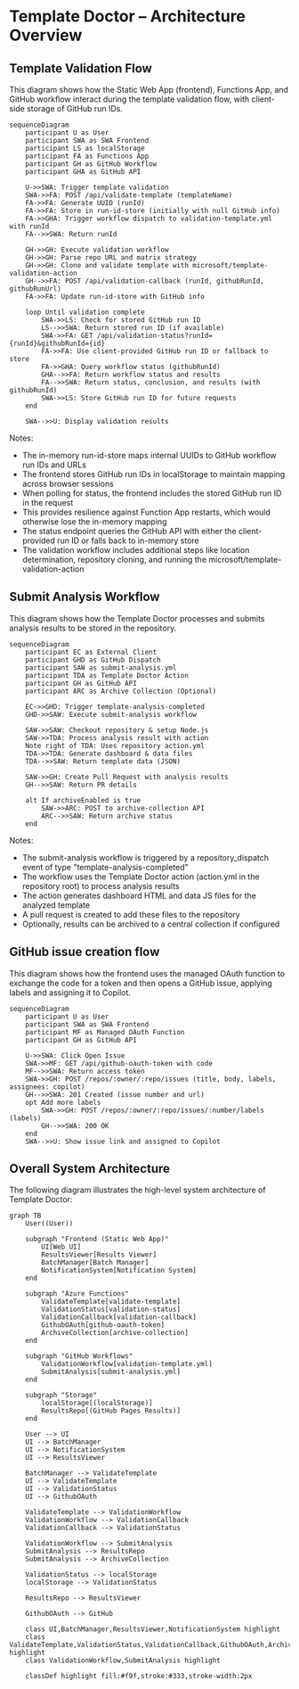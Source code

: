 # Template Doctor – Architecture Overview

## Template Validation Flow

This diagram shows how the Static Web App (frontend), Functions App, and GitHub workflow interact during the template validation flow, with client-side storage of GitHub run IDs.

```mermaid
sequenceDiagram
    participant U as User
    participant SWA as SWA Frontend
    participant LS as localStorage
    participant FA as Functions App
    participant GH as GitHub Workflow
    participant GHA as GitHub API

    U->>SWA: Trigger template validation
    SWA->>FA: POST /api/validate-template (templateName)
    FA->>FA: Generate UUID (runId)
    FA->>FA: Store in run-id-store (initially with null GitHub info)
    FA->>GHA: Trigger workflow dispatch to validation-template.yml with runId
    FA-->>SWA: Return runId
    
    GH->>GH: Execute validation workflow
    GH->>GH: Parse repo URL and matrix strategy
    GH->>GH: Clone and validate template with microsoft/template-validation-action
    GH-->>FA: POST /api/validation-callback (runId, githubRunId, githubRunUrl)
    FA->>FA: Update run-id-store with GitHub info
    
    loop Until validation complete
        SWA->>LS: Check for stored GitHub run ID
        LS-->>SWA: Return stored run ID (if available)
        SWA->>FA: GET /api/validation-status?runId={runId}&githubRunId={id}
        FA->>FA: Use client-provided GitHub run ID or fallback to store
        FA->>GHA: Query workflow status (githubRunId)
        GHA-->>FA: Return workflow status and results
        FA-->>SWA: Return status, conclusion, and results (with githubRunId)
        SWA->>LS: Store GitHub run ID for future requests
    end
    
    SWA-->>U: Display validation results
```

Notes:
- The in-memory run-id-store maps internal UUIDs to GitHub workflow run IDs and URLs
- The frontend stores GitHub run IDs in localStorage to maintain mapping across browser sessions
- When polling for status, the frontend includes the stored GitHub run ID in the request
- This provides resilience against Function App restarts, which would otherwise lose the in-memory mapping
- The status endpoint queries the GitHub API with either the client-provided run ID or falls back to in-memory store
- The validation workflow includes additional steps like location determination, repository cloning, and running the microsoft/template-validation-action

## Submit Analysis Workflow

This diagram shows how the Template Doctor processes and submits analysis results to be stored in the repository.

```mermaid
sequenceDiagram
    participant EC as External Client
    participant GHD as GitHub Dispatch
    participant SAW as submit-analysis.yml
    participant TDA as Template Doctor Action
    participant GH as GitHub API
    participant ARC as Archive Collection (Optional)

    EC->>GHD: Trigger template-analysis-completed
    GHD->>SAW: Execute submit-analysis workflow
    
    SAW->>SAW: Checkout repository & setup Node.js
    SAW->>TDA: Process analysis result with action
    Note right of TDA: Uses repository action.yml
    TDA->>TDA: Generate dashboard & data files
    TDA-->>SAW: Return template data (JSON)
    
    SAW->>GH: Create Pull Request with analysis results
    GH-->>SAW: Return PR details
    
    alt If archiveEnabled is true
        SAW->>ARC: POST to archive-collection API
        ARC-->>SAW: Return archive status
    end
```

Notes:
- The submit-analysis workflow is triggered by a repository_dispatch event of type "template-analysis-completed"
- The workflow uses the Template Doctor action (action.yml in the repository root) to process analysis results
- The action generates dashboard HTML and data JS files for the analyzed template
- A pull request is created to add these files to the repository
- Optionally, results can be archived to a central collection if configured

## GitHub issue creation flow

This diagram shows how the frontend uses the managed OAuth function to exchange the code for a token and then opens a GitHub issue, applying labels and assigning it to Copilot.

```mermaid
sequenceDiagram
    participant U as User
    participant SWA as SWA Frontend
    participant MF as Managed OAuth Function
    participant GH as GitHub API

    U->>SWA: Click Open Issue
    SWA->>MF: GET /api/github-oauth-token with code
    MF-->>SWA: Return access token
    SWA->>GH: POST /repos/:owner/:repo/issues (title, body, labels, assignees: copilot)
    GH-->>SWA: 201 Created (issue number and url)
    opt Add more labels
        SWA->>GH: POST /repos/:owner/:repo/issues/:number/labels (labels)
        GH-->>SWA: 200 OK
    end
    SWA-->>U: Show issue link and assigned to Copilot
```

## Overall System Architecture

The following diagram illustrates the high-level system architecture of Template Doctor:

```mermaid
graph TB
    User((User))
    
    subgraph "Frontend (Static Web App)"
        UI[Web UI]
        ResultsViewer[Results Viewer]
        BatchManager[Batch Manager]
        NotificationSystem[Notification System]
    end
    
    subgraph "Azure Functions"
        ValidateTemplate[validate-template]
        ValidationStatus[validation-status]
        ValidationCallback[validation-callback]
        GithubOAuth[github-oauth-token]
        ArchiveCollection[archive-collection]
    end
    
    subgraph "GitHub Workflows"
        ValidationWorkflow[validation-template.yml]
        SubmitAnalysis[submit-analysis.yml]
    end
    
    subgraph "Storage"
        localStorage[(localStorage)]
        ResultsRepo[(GitHub Pages Results)]
    end
    
    User --> UI
    UI --> BatchManager
    UI --> NotificationSystem
    UI --> ResultsViewer
    
    BatchManager --> ValidateTemplate
    UI --> ValidateTemplate
    UI --> ValidationStatus
    UI --> GithubOAuth
    
    ValidateTemplate --> ValidationWorkflow
    ValidationWorkflow --> ValidationCallback
    ValidationCallback --> ValidationStatus
    
    ValidationWorkflow --> SubmitAnalysis
    SubmitAnalysis --> ResultsRepo
    SubmitAnalysis --> ArchiveCollection
    
    ValidationStatus --> localStorage
    localStorage --> ValidationStatus
    
    ResultsRepo --> ResultsViewer
    
    GithubOAuth --> GitHub
    
    class UI,BatchManager,ResultsViewer,NotificationSystem highlight
    class ValidateTemplate,ValidationStatus,ValidationCallback,GithubOAuth,ArchiveCollection highlight
    class ValidationWorkflow,SubmitAnalysis highlight
    
    classDef highlight fill:#f9f,stroke:#333,stroke-width:2px
```
